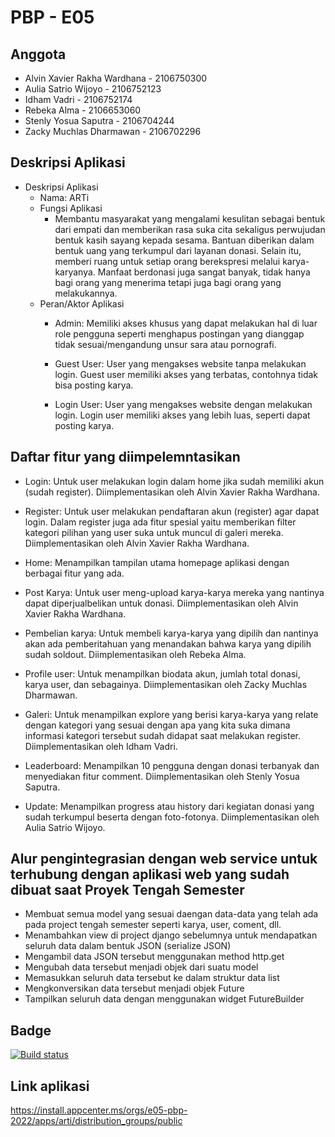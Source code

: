 # PBP - E05

## Anggota

* Alvin Xavier Rakha Wardhana - 2106750300
* Aulia Satrio Wijoyo - 2106752123
* Idham Vadri - 2106752174
* Rebeka Alma - 2106653060
* Stenly Yosua Saputra - 2106704244
* Zacky Muchlas Dharmawan - 2106702296

## Deskripsi Aplikasi

* Deskripsi Aplikasi
  * Nama: ARTi
  * Fungsi Aplikasi
    * Membantu masyarakat yang mengalami kesulitan sebagai bentuk dari empati dan memberikan rasa suka cita     sekaligus perwujudan bentuk kasih sayang kepada sesama.  Bantuan diberikan dalam bentuk uang  yang terkumpul dari layanan donasi. Selain itu, memberi ruang untuk setiap orang berekspresi melalui karya-karyanya. Manfaat berdonasi juga sangat banyak, tidak hanya bagi orang yang menerima tetapi juga bagi orang yang melakukannya.
  * Peran/Aktor Aplikasi
    * Admin: Memiliki akses khusus yang dapat melakukan hal di luar role pengguna seperti menghapus postingan yang dianggap tidak sesuai/mengandung unsur sara atau pornografi.

    * Guest User: User yang mengakses website tanpa melakukan login.  Guest user memiliki akses yang terbatas, contohnya tidak bisa posting karya.

    * Login User: User yang mengakses website dengan melakukan login. Login user memiliki akses yang lebih luas, seperti dapat posting karya.

## Daftar fitur yang diimpelemntasikan

* Login: Untuk user melakukan login dalam home jika sudah memiliki akun (sudah register). Diimplementasikan oleh Alvin Xavier Rakha Wardhana.

* Register: Untuk user melakukan pendaftaran akun (register) agar dapat login. Dalam register juga ada fitur spesial yaitu memberikan filter kategori pilihan yang user suka untuk muncul di galeri mereka. Diimplementasikan oleh Alvin Xavier Rakha Wardhana.

* Home: Menampilkan tampilan utama homepage aplikasi dengan berbagai fitur yang ada.

* Post Karya: Untuk user meng-upload karya-karya mereka yang nantinya dapat diperjualbelikan untuk donasi. Diimplementasikan oleh Alvin Xavier Rakha Wardhana.

* Pembelian karya: Untuk membeli karya-karya yang dipilih dan nantinya akan ada pemberitahuan yang menandakan bahwa karya yang dipilih sudah soldout. Diimplementasikan oleh Rebeka Alma.

* Profile user: Untuk menampilkan biodata akun, jumlah total donasi, karya user, dan sebagainya. Diimplementasikan oleh Zacky Muchlas Dharmawan.

* Galeri: Untuk menampilkan explore yang berisi karya-karya yang relate dengan kategori yang sesuai dengan apa yang kita suka dimana informasi kategori tersebut sudah didapat saat melakukan register. Diimplementasikan oleh Idham Vadri.

* Leaderboard: Menampilkan 10 pengguna dengan donasi terbanyak dan menyediakan fitur comment. Diimplementasikan oleh Stenly Yosua Saputra.

* Update: Menampilkan progress atau history dari kegiatan donasi yang sudah terkumpul beserta dengan foto-fotonya. Diimplementasikan oleh Aulia Satrio Wijoyo.

## Alur pengintegrasian dengan web service untuk terhubung dengan aplikasi web yang sudah dibuat saat Proyek Tengah Semester

* Membuat semua model yang sesuai daengan data-data yang telah ada pada project tengah semester seperti karya, user, coment, dll.
* Menambahkan view di project django sebelumnya untuk mendapatkan seluruh data dalam bentuk JSON (serialize JSON)
* Mengambil data JSON tersebut menggunakan method http.get
* Mengubah data tersebut menjadi objek dari suatu model
* Memasukkan seluruh data tersebut ke dalam struktur data list
* Mengkonversikan data tersebut menjadi objek Future
* Tampilkan seluruh data dengan menggunakan widget FutureBuilder

## Badge
[![Build status](https://build.appcenter.ms/v0.1/apps/686a42bf-e6bd-488c-b18f-3df9ed0f0183/branches/main/badge)](https://appcenter.ms)

## Link aplikasi
https://install.appcenter.ms/orgs/e05-pbp-2022/apps/arti/distribution_groups/public
